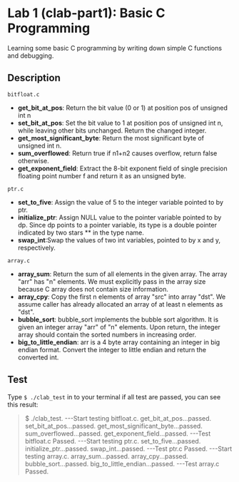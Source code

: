 # Lab 1 (clab-part1): Basic C Programming

Learning some basic C programming by writing down simple C functions and debugging.

## Description

`bitfloat.c`

- **get_bit_at_pos**: Return the bit value (0 or 1) at position pos of unsigned int n
- **set_bit_at_pos**: Set the bit value to 1 at position pos of unsigned int n, while leaving other bits unchanged.
  Return the changed integer.
- **get_most_significant_byte**: Return the most significant byte of unsigned int n.
- **sum_overflowed**: Return true if n1+n2 causes overflow, return false otherwise.
- **get_exponent_field**: Extract the 8-bit exponent field of single precision floating point number f and return it as an unsigned byte.

`ptr.c`

- **set_to_five**: Assign the value of 5 to the integer variable pointed to by ptr.
- **initialize_ptr**: Assign NULL value to the pointer variable pointed to by dp.
  Since dp points to a pointer variable, its type is a double pointer indicated by two stars \*\* in the type name.
- **swap_int**:Swap the values of two int variables, pointed to by x and y, respectively.

`array.c`

- **array_sum**: Return the sum of all elements in the given array.
  The array "arr" has "n" elements. We must explicitly pass in the array size because C array does not contain size information.
- **array_cpy**: Copy the first n elements of array "src" into array "dst".
  We assume caller has already allocated an array of at least n elements as "dst".
- **bubble_sort**: bubble_sort implements the bubble sort algorithm.
  It is given an integer array "arr" of "n" elements.
  Upon return, the integer array should contain the sorted numbers in increasing order.
- **big_to_little_endian**: arr is a 4 byte array containing an integer in big endian format.
  Convert the integer to little endian and return the converted int.

## Test

Type `$ ./clab_test` in to your terminal
if all test are passed, you can see this result:

> $ ./clab_test.
> ---Start testing bitfloat.c.
> get_bit_at_pos...passed.
> set_bit_at_pos...passed.
> get_most_significant_byte...passed.
> sum_overflowed...passed.
> get_exponent_field...passed.
> ---Test bitfloat.c Passed.
> ---Start testing ptr.c.
> set_to_five...passed.
> initialize_ptr...passed.
> swap_int...passed.
> ---Test ptr.c Passed.
> ---Start testing array.c.
> array_sum...passed.
> array_cpy...passed.
> bubble_sort...passed.
> big_to_little_endian...passed.
> ---Test array.c Passed.
